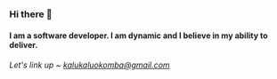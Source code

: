 ### Hi there 👋

#### I am a software developer. I am dynamic and I believe in my ability to deliver.
###### Let's link up ~ kalukaluokomba@gmail.com
